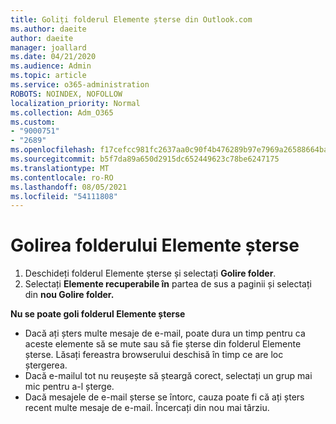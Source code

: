 ```yaml
---
title: Goliți folderul Elemente șterse din Outlook.com
ms.author: daeite
author: daeite
manager: joallard
ms.date: 04/21/2020
ms.audience: Admin
ms.topic: article
ms.service: o365-administration
ROBOTS: NOINDEX, NOFOLLOW
localization_priority: Normal
ms.collection: Adm_O365
ms.custom:
- "9000751"
- "2689"
ms.openlocfilehash: f17cefcc981fc2637aa0c90f4b476289b97e7969a26588664baf67485daf5d5b
ms.sourcegitcommit: b5f7da89a650d2915dc652449623c78be6247175
ms.translationtype: MT
ms.contentlocale: ro-RO
ms.lasthandoff: 08/05/2021
ms.locfileid: "54111808"
---
```

# <a name="empty-the-deleted-items-folder"></a>Golirea folderului Elemente șterse

1. Deschideți folderul Elemente șterse și selectați **Golire folder**.
2. Selectați **Elemente recuperabile în** partea de sus a paginii și selectați din **nou Golire folder.**

**Nu se poate goli folderul Elemente șterse**

- Dacă ați șters multe mesaje de e-mail, poate dura un timp pentru ca aceste elemente să se mute sau să fie șterse din folderul Elemente șterse. Lăsați fereastra browserului deschisă în timp ce are loc ștergerea.
- Dacă e-mailul tot nu reușește să șteargă corect, selectați un grup mai mic pentru a-l șterge.
- Dacă mesajele de e-mail șterse se întorc, cauza poate fi că ați șters recent multe mesaje de e-mail. Încercați din nou mai târziu.